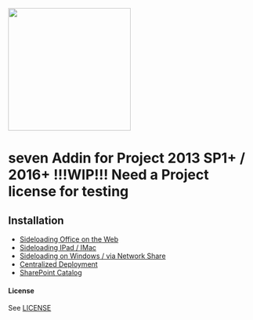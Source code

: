 <img src="https://www.seven.io/wp-content/uploads/Logo.svg" width="250" />


# seven Addin for Project 2013 SP1+ / 2016+ !!!WIP!!! Need a Project license for testing

## Installation
- [Sideloading Office on the Web](https://docs.microsoft.com/en-us/office/dev/add-ins/testing/sideload-office-add-ins-for-testing)
- [Sideloading IPad / IMac](https://docs.microsoft.com/en-us/office/dev/add-ins/testing/sideload-an-office-add-in-on-ipad-and-mac)
- [Sideloading on Windows / via Network Share](https://docs.microsoft.com/en-us/office/dev/add-ins/testing/create-a-network-shared-folder-catalog-for-task-pane-and-content-add-ins)
- [Centralized Deployment](https://docs.microsoft.com/en-us/office/dev/add-ins/publish/centralized-deployment)
- [SharePoint Catalog](https://docs.microsoft.com/en-us/office/dev/add-ins/publish/publish-task-pane-and-content-add-ins-to-an-add-in-catalog)

#### License
See [LICENSE](LICENSE)
